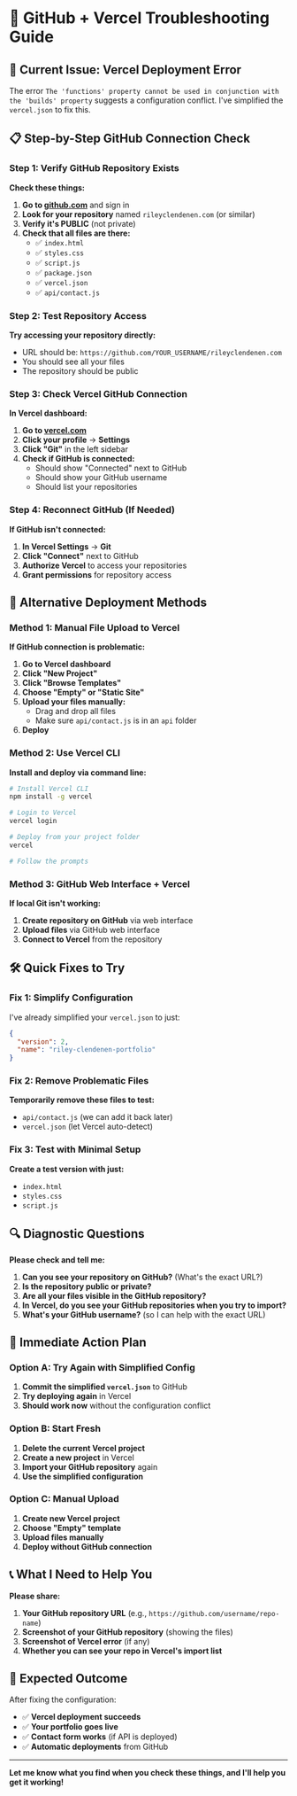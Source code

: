 # 🔧 GitHub + Vercel Troubleshooting Guide

## 🚨 Current Issue: Vercel Deployment Error

The error `The 'functions' property cannot be used in conjunction with the 'builds' property` suggests a configuration conflict. I've simplified the `vercel.json` to fix this.

## 📋 Step-by-Step GitHub Connection Check

### Step 1: Verify GitHub Repository Exists

**Check these things:**

1. **Go to [github.com](https://github.com)** and sign in
2. **Look for your repository** named `rileyclendenen.com` (or similar)
3. **Verify it's PUBLIC** (not private)
4. **Check that all files are there:**
   - ✅ `index.html`
   - ✅ `styles.css`
   - ✅ `script.js`
   - ✅ `package.json`
   - ✅ `vercel.json`
   - ✅ `api/contact.js`

### Step 2: Test Repository Access

**Try accessing your repository directly:**
- URL should be: `https://github.com/YOUR_USERNAME/rileyclendenen.com`
- You should see all your files
- The repository should be public

### Step 3: Check Vercel GitHub Connection

**In Vercel dashboard:**

1. **Go to [vercel.com](https://vercel.com)**
2. **Click your profile** → **Settings**
3. **Click "Git"** in the left sidebar
4. **Check if GitHub is connected:**
   - Should show "Connected" next to GitHub
   - Should show your GitHub username
   - Should list your repositories

### Step 4: Reconnect GitHub (If Needed)

**If GitHub isn't connected:**

1. **In Vercel Settings** → **Git**
2. **Click "Connect"** next to GitHub
3. **Authorize Vercel** to access your repositories
4. **Grant permissions** for repository access

## 🔄 Alternative Deployment Methods

### Method 1: Manual File Upload to Vercel

**If GitHub connection is problematic:**

1. **Go to Vercel dashboard**
2. **Click "New Project"**
3. **Click "Browse Templates"**
4. **Choose "Empty" or "Static Site"**
5. **Upload your files manually:**
   - Drag and drop all files
   - Make sure `api/contact.js` is in an `api` folder
6. **Deploy**

### Method 2: Use Vercel CLI

**Install and deploy via command line:**

```bash
# Install Vercel CLI
npm install -g vercel

# Login to Vercel
vercel login

# Deploy from your project folder
vercel

# Follow the prompts
```

### Method 3: GitHub Web Interface + Vercel

**If local Git isn't working:**

1. **Create repository on GitHub** via web interface
2. **Upload files** via GitHub web interface
3. **Connect to Vercel** from the repository

## 🛠️ Quick Fixes to Try

### Fix 1: Simplify Configuration

I've already simplified your `vercel.json` to just:
```json
{
  "version": 2,
  "name": "riley-clendenen-portfolio"
}
```

### Fix 2: Remove Problematic Files

**Temporarily remove these files to test:**
- `api/contact.js` (we can add it back later)
- `vercel.json` (let Vercel auto-detect)

### Fix 3: Test with Minimal Setup

**Create a test version with just:**
- `index.html`
- `styles.css`
- `script.js`

## 🔍 Diagnostic Questions

**Please check and tell me:**

1. **Can you see your repository on GitHub?** (What's the exact URL?)
2. **Is the repository public or private?**
3. **Are all your files visible in the GitHub repository?**
4. **In Vercel, do you see your GitHub repositories when you try to import?**
5. **What's your GitHub username?** (so I can help with the exact URL)

## 🚀 Immediate Action Plan

### Option A: Try Again with Simplified Config

1. **Commit the simplified `vercel.json`** to GitHub
2. **Try deploying again** in Vercel
3. **Should work now** without the configuration conflict

### Option B: Start Fresh

1. **Delete the current Vercel project**
2. **Create a new project** in Vercel
3. **Import your GitHub repository** again
4. **Use the simplified configuration**

### Option C: Manual Upload

1. **Create new Vercel project**
2. **Choose "Empty" template**
3. **Upload files manually**
4. **Deploy without GitHub connection**

## 📞 What I Need to Help You

**Please share:**

1. **Your GitHub repository URL** (e.g., `https://github.com/username/repo-name`)
2. **Screenshot of your GitHub repository** (showing the files)
3. **Screenshot of Vercel error** (if any)
4. **Whether you can see your repo in Vercel's import list**

## 🎯 Expected Outcome

After fixing the configuration:
- ✅ **Vercel deployment succeeds**
- ✅ **Your portfolio goes live**
- ✅ **Contact form works** (if API is deployed)
- ✅ **Automatic deployments** from GitHub

---

**Let me know what you find when you check these things, and I'll help you get it working!**
